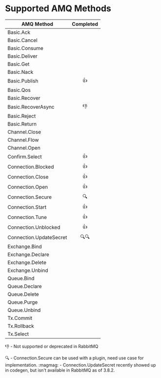 Supported AMQ Methods
=====================

| AMQ Method                     | Completed  |
|--------------------------------|:----------:|
| Basic.Ack                      |            |
| Basic.Cancel                   |            |
| Basic.Consume                  |            |
| Basic.Deliver                  |            |
| Basic.Get                      |            |
| Basic.Nack                     |            |
| Basic.Publish                  |    :+1:    |
| Basic.Qos                      |            |
| Basic.Recover                  |            |
| Basic.RecoverAsync             |    :-1:    |
| Basic.Reject                   |            |
| Basic.Return                   |            |
| Channel.Close                  |            |
| Channel.Flow                   |            |
| Channel.Open                   |            |
| Confirm.Select                 |    :+1:    |
| Connection.Blocked             |    :+1:    |
| Connection.Close               |    :+1:    |
| Connection.Open                |    :+1:    |
| Connection.Secure              |   :mag:    |
| Connection.Start               |    :+1:    |
| Connection.Tune                |    :+1:    |
| Connection.Unblocked           |    :+1:    |
| Connection.UpdateSecret        | :mag::mag: |
| Exchange.Bind                  |            |
| Exchange.Declare               |            |
| Exchange.Delete                |            |
| Exchange.Unbind                |            |
| Queue.Bind                     |            |
| Queue.Declare                  |            |
| Queue.Delete                   |            |
| Queue.Purge                    |            |
| Queue.Unbind                   |            |
| Tx.Commit                      |            |
| Tx.Rollback                    |            |
| Tx.Select                      |            |
  
:-1: - Not supported or deprecated in RabbitMQ

:mag: - Connection.Secure can be used with a plugin, need use case for implementation.
:magmag: - Connection.UpdateSecret recently showed up in codegen, but isn't available in RabbitMQ as of 3.8.2.
